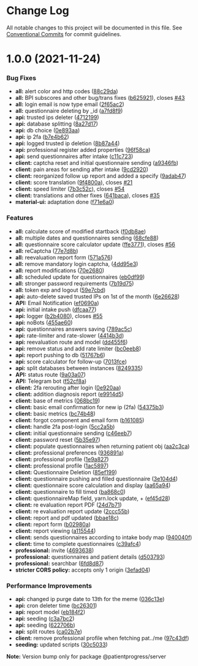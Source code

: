 # Change Log

All notable changes to this project will be documented in this file.
See [Conventional Commits](https://conventionalcommits.org) for commit guidelines.

# 1.0.0 (2021-11-24)


### Bug Fixes

* **all:** alert color and http codes ([88c29da](https://github.com/hainsdominic/patientprogress/commit/88c29dac6aa6d6369fba795016458cf7ccfbaeef))
* **all:** BPI subscores and other bug/trans fixes ([b625921](https://github.com/hainsdominic/patientprogress/commit/b62592129b0c959f6046ab7ce3f4fa32de21a1c7)), closes [#43](https://github.com/hainsdominic/patientprogress/issues/43)
* **all:** login email is now type email ([2f65ac2](https://github.com/hainsdominic/patientprogress/commit/2f65ac23ddd13c5219d6ec235ee378f105520fec))
* **all:** questionnaire deleting by _id ([a7fd8f9](https://github.com/hainsdominic/patientprogress/commit/a7fd8f9889ad5bef9582ac971bafb334c8161113))
* **api\:** trusted ips deleter ([4712199](https://github.com/hainsdominic/patientprogress/commit/4712199e0d9158ef20d2d6df211edf2f35054d74))
* **api:** database splitting ([8a27d17](https://github.com/hainsdominic/patientprogress/commit/8a27d17fac69c2672c58c5e742515ed6192455aa))
* **api:** db choice ([0e893aa](https://github.com/hainsdominic/patientprogress/commit/0e893aaeaee466c2ee9fe1dab2b1d7044c73642f))
* **api:** ip 2fa ([b7e4b62](https://github.com/hainsdominic/patientprogress/commit/b7e4b6237f0a195343ab51a19ac93c6f88adc128))
* **api:** logged trusted ip deletion ([8b87a44](https://github.com/hainsdominic/patientprogress/commit/8b87a44df16467be75df9623c66398d04723ca53))
* **api:** professional register added properties ([96f58ca](https://github.com/hainsdominic/patientprogress/commit/96f58ca20d96c958f047c4bec20cc42d9757e586))
* **api:** send questionnaires after intake ([c11c723](https://github.com/hainsdominic/patientprogress/commit/c11c723dc4b54fc66753e710b022cc55aaf23f76))
* **client:** captcha reset and initial questionnaire sending ([a9346fb](https://github.com/hainsdominic/patientprogress/commit/a9346fbf9f54c94c290016d7fbd4659770872c72))
* **client:** pain areas for sending after intake ([9cd2920](https://github.com/hainsdominic/patientprogress/commit/9cd292087d1f4cab02c03799ebe6143aa2af0b2d))
* **client:** reorganized follow up report and added a specify ([9adab47](https://github.com/hainsdominic/patientprogress/commit/9adab4738365d063b041d8523199ab1935bc859e))
* **client:** score translation ([9f4800a](https://github.com/hainsdominic/patientprogress/commit/9f4800a09c250faca39542c3dace0c7f6736e0d3)), closes [#21](https://github.com/hainsdominic/patientprogress/issues/21)
* **client:** speed limiter ([7b3c52c](https://github.com/hainsdominic/patientprogress/commit/7b3c52cacc41cec38e0ecaba36c002725ee49d7e)), closes [#54](https://github.com/hainsdominic/patientprogress/issues/54)
* **client:** translations and other fixes ([641baca](https://github.com/hainsdominic/patientprogress/commit/641baca29afa5798b485a2b2b3169bbff1448aef)), closes [#35](https://github.com/hainsdominic/patientprogress/issues/35)
* **material-ui:** adaptation done ([f71e6a0](https://github.com/hainsdominic/patientprogress/commit/f71e6a017164437d69e34f0e53f84e5a60546cbc))


### Features

* **all:** calculate score of modified startback ([f0db8ae](https://github.com/hainsdominic/patientprogress/commit/f0db8aeaa8ad1efd09bd005337e9a06701d76e28))
* **all:** multiple dates and questionnaires sending ([68cfe88](https://github.com/hainsdominic/patientprogress/commit/68cfe88465d388ab90478a7b64fa70f8e81bc052))
* **all:** questionnaire score calculator update ([ffe3771](https://github.com/hainsdominic/patientprogress/commit/ffe377129eeb4e5865f3ed083b603e1b632b90ea)), closes [#56](https://github.com/hainsdominic/patientprogress/issues/56)
* **all:** reCaptcha ([77e7d8b](https://github.com/hainsdominic/patientprogress/commit/77e7d8b8cfc48006571cb466f7ea95ff51bac72f))
* **all:** reevaluation report form ([571a576](https://github.com/hainsdominic/patientprogress/commit/571a57672e72adb1e289282436005195ed6b478b))
* **all:** remove mandatory login captcha, ([4dd95e3](https://github.com/hainsdominic/patientprogress/commit/4dd95e37a64190d3e2fcb86c1db843aa27e5ca7f))
* **all:** report modifications ([70e2680](https://github.com/hainsdominic/patientprogress/commit/70e268035475da250c62976134b84cc6b8548c50))
* **all:** scheduled update for questionnaires ([eb0df99](https://github.com/hainsdominic/patientprogress/commit/eb0df9958f46ec5deedf887553c352a6b36bcc68))
* **all:** stronger password requirements ([7b19d75](https://github.com/hainsdominic/patientprogress/commit/7b19d7523ad0bd1542c843de1e0e8aaefdfbe7b5))
* **all:** token exp and logout ([59e7cbd](https://github.com/hainsdominic/patientprogress/commit/59e7cbd66bd9258f57e27dffe2fef88e96fd96fc))
* **api:** auto-delete saved trusted IPs on 1st of the month ([6e26628](https://github.com/hainsdominic/patientprogress/commit/6e26628638f6b5a1fa512e487d8cbf053078a77d))
* **API:** Email Notification ([ef0690a](https://github.com/hainsdominic/patientprogress/commit/ef0690a31a8462ab6bfb701b53037074aa67e293))
* **api:** initial intake push ([dfcaa77](https://github.com/hainsdominic/patientprogress/commit/dfcaa77291d7929271c85836e6e6a0caef4a2929))
* **api:** logger ([b2b4080](https://github.com/hainsdominic/patientprogress/commit/b2b4080db15d689c567a17794078a48046feac1e)), closes [#55](https://github.com/hainsdominic/patientprogress/issues/55)
* **api:** noBots ([455ae60](https://github.com/hainsdominic/patientprogress/commit/455ae6096683c93b0e0865a940fddda209f5c447))
* **api:** questionnaires answers saving ([789ac5c](https://github.com/hainsdominic/patientprogress/commit/789ac5c9d68d84bd17d21e36d3dfbe3814dcc624))
* **api:** rate-limiter and rate-slower ([4414b3d](https://github.com/hainsdominic/patientprogress/commit/4414b3ddaf898c063d1dd67c5ac443601710fb4f))
* **api:** reevaluation route and model ([dd455f6](https://github.com/hainsdominic/patientprogress/commit/dd455f6219510a14df8b85e0bbe058f9619e3e16))
* **api:** remove status and add rate limiter ([bc0eeb8](https://github.com/hainsdominic/patientprogress/commit/bc0eeb8f7205b54edc39a78ed0770b0e294b0861))
* **api:** report pushing to db ([51767b6](https://github.com/hainsdominic/patientprogress/commit/51767b647849832a240f7529e4ac2c8743b51f2f))
* **api:** score calculator for follow-up ([7013fce](https://github.com/hainsdominic/patientprogress/commit/7013fce7f9d0b7c1a7ff3486ca2e341f3e8c3864))
* **api:** split databases between instances ([8249335](https://github.com/hainsdominic/patientprogress/commit/8249335a0f0e637d20aa6ba8f130b398b6750ba3))
* **API:** status route ([9a03a07](https://github.com/hainsdominic/patientprogress/commit/9a03a078abbca84936c559b05f42c73c1e8895fe))
* **API:** Telegram bot ([f52cf8a](https://github.com/hainsdominic/patientprogress/commit/f52cf8a11776db75bdcf44437b61ee214716e2cc))
* **client:** 2fa rerouting after login ([0e920aa](https://github.com/hainsdominic/patientprogress/commit/0e920aad9b8f539125da9272e16cb71e9be1014c))
* **client:** addition diagnosis report ([e9914d5](https://github.com/hainsdominic/patientprogress/commit/e9914d58bb3217023e67a898b0f7df99b8ecd2e7))
* **client:** base of metrics ([068bc19](https://github.com/hainsdominic/patientprogress/commit/068bc1925c0e7da72d8a455452ac207f7ff181e8))
* **client:** basic email confirmation for new ip (2fa) ([54375b3](https://github.com/hainsdominic/patientprogress/commit/54375b377403deb13410983bb78e38f24be27bde))
* **client:** basic metrics ([bc74b48](https://github.com/hainsdominic/patientprogress/commit/bc74b48805eb47f3df33a47ea6bbe043bfe12230))
* **client:** forgot component and email form ([b161085](https://github.com/hainsdominic/patientprogress/commit/b161085539b68219a4925dfa26e3c4f1ab6578dc))
* **client:** handle 2fa post-login ([5cc2a5b](https://github.com/hainsdominic/patientprogress/commit/5cc2a5b0f852c256b64672ee3c11aaa05260f78d))
* **client:** initial questionnaire sending ([c46eeb7](https://github.com/hainsdominic/patientprogress/commit/c46eeb76ec183a37aa0954872620b8085362b7ec))
* **client:** password reset ([5b35e97](https://github.com/hainsdominic/patientprogress/commit/5b35e97e792e709690b1433441f8948d6390dfbd))
* **client:** populate questionnaires when returning patient obj ([aa2c3ca](https://github.com/hainsdominic/patientprogress/commit/aa2c3ca72da547d213f4fc5d7d13945137431d33))
* **client:** professional preferences ([936891a](https://github.com/hainsdominic/patientprogress/commit/936891aa88b243d973290a95b734aff2e1ac8f15))
* **client:** professional profile ([1e9a827](https://github.com/hainsdominic/patientprogress/commit/1e9a827a5ff77da6e746f5964d5439a5fce5479c))
* **client:** professional profile ([1ac5897](https://github.com/hainsdominic/patientprogress/commit/1ac5897146f5d22e481f9ebe7f8b90278f379014))
* **client:** Questionnaire Deletion ([85ef199](https://github.com/hainsdominic/patientprogress/commit/85ef199c3358168e4d5c51ab2310b1ca8a7c6ca1))
* **client:** questionnaire pushing and filled questionnaire ([3e104d4](https://github.com/hainsdominic/patientprogress/commit/3e104d481bb0058948d9f50660ab7422e712afb1))
* **client:** questionnaire score calculation and display ([aa65a94](https://github.com/hainsdominic/patientprogress/commit/aa65a94545e9cff07242b00ddc2607bfc9d043f7))
* **client:** questionnaire to fill timed ([ba868c0](https://github.com/hainsdominic/patientprogress/commit/ba868c0d5a4af83c3c27fd4075a07de8530abc60))
* **client:** questionnaireMap field, yarn.lock update, + ([ef45d28](https://github.com/hainsdominic/patientprogress/commit/ef45d2827391106617553bfd8493beade70eb574))
* **client:** re evaluation report PDF ([24d7b71](https://github.com/hainsdominic/patientprogress/commit/24d7b7128472a25084bb573f33622cac70a0a9c4))
* **client:** re evaluation report update ([2ccc55b](https://github.com/hainsdominic/patientprogress/commit/2ccc55bb91e59be9f673bb61ff66b3a7582db17b))
* **client:** report and pdf updated ([bbae18c](https://github.com/hainsdominic/patientprogress/commit/bbae18cac5aefb86c972b6e50bd9adb028618de0))
* **client:** report form ([b02980a](https://github.com/hainsdominic/patientprogress/commit/b02980ad4757101f51cfc092ffc46da2aa952e95))
* **client:** report viewing ([a115544](https://github.com/hainsdominic/patientprogress/commit/a1155440fd763e97890f4fd449ce39bcf9e085ab))
* **client:** sends questionnaires according to intake body map ([940040f](https://github.com/hainsdominic/patientprogress/commit/940040f6a622e1e24a8bb7f829908e95e33c5612))
* **client:** time to complete questionnaires ([c39afc4](https://github.com/hainsdominic/patientprogress/commit/c39afc44b4c15772a9305f310da5b6e93c412863))
* **professional:** invite ([4693638](https://github.com/hainsdominic/patientprogress/commit/469363848b546c5eb8bdc3f159463ff2d2117fec))
* **professional:** questionnaires and patient details ([d503793](https://github.com/hainsdominic/patientprogress/commit/d503793363ec0ce9413c6767640ae7429acecd43))
* **professional:** searchbar ([6fd8d87](https://github.com/hainsdominic/patientprogress/commit/6fd8d87283aa799964522e17fdfb00b84ca48f06))
* **stricter CORS policy:** accepts only 1 origin ([3efad04](https://github.com/hainsdominic/patientprogress/commit/3efad04259623506f8372da7b34ad1a5995a925b))


### Performance Improvements

* **api:** changed ip purge date to 13th for the meme ([036c13e](https://github.com/hainsdominic/patientprogress/commit/036c13e14781582f698ffb46077c28925a2e7b15))
* **api:** cron deleter time ([bc26301](https://github.com/hainsdominic/patientprogress/commit/bc263015c042b33ece8c16def4e7d97a34ee3547))
* **api:** report model ([eb184f2](https://github.com/hainsdominic/patientprogress/commit/eb184f2a32e35d4e30ae1dbab0a27342953206c4))
* **api:** seeding ([c3a7bc2](https://github.com/hainsdominic/patientprogress/commit/c3a7bc291242fa2730f1da8b7a81c54f049b6db7))
* **api:** seeding ([622706b](https://github.com/hainsdominic/patientprogress/commit/622706b3b7129dcbad3ea2a27e53cf006f9647bc))
* **api:** split routes ([ca02b7e](https://github.com/hainsdominic/patientprogress/commit/ca02b7e52589e1976e8dfefd49104d094c10a353))
* **client:** remove professional profile when fetching pat../me ([97c43df](https://github.com/hainsdominic/patientprogress/commit/97c43dfc29048f817551da1d2489614224c80089))
* **seeding:** updated scripts ([30c5033](https://github.com/hainsdominic/patientprogress/commit/30c5033c4b2b5c0a14c8e06f074af51f36faa700))







**Note:** Version bump only for package @patientprogress/server
